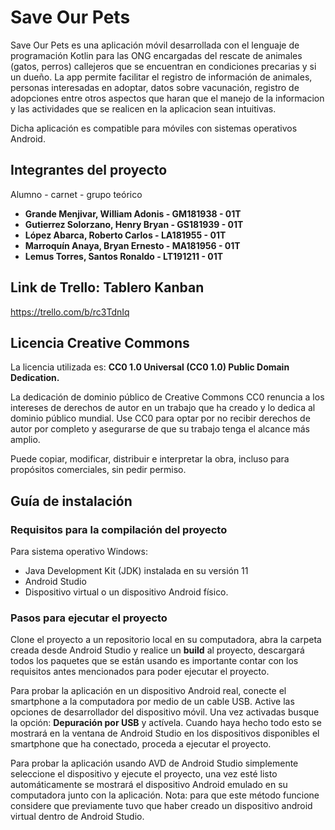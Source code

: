 # Save Our Pets

Save Our Pets es una aplicación móvil desarrollada con el lenguaje de programación Kotlin para las ONG encargadas del rescate de animales (gatos, perros) callejeros que se encuentran en condiciones precarias y si un dueño. La app permite facilitar el registro de información de animales, personas interesadas en adoptar, datos sobre vacunación, registro de adopciones entre otros aspectos que haran que el manejo de la informacion y las actividades que se realicen en la aplicacion sean intuitivas.

Dicha aplicación es compatible para móviles con sistemas operativos Android.

## Integrantes del proyecto

Alumno - carnet - grupo teórico
* **Grande Menjivar, William Adonis - GM181938 - 01T** 
* **Gutierrez Solorzano, Henry Bryan - GS181939 - 01T**
* **López Abarca, Roberto Carlos - LA181955 - 01T**
* **Marroquín Anaya, Bryan Ernesto - MA181956 -  01T**
* **Lemus Torres, Santos Ronaldo - LT191211 - 01T**

## Link de Trello: Tablero Kanban

https://trello.com/b/rc3TdnIq

## Licencia Creative Commons
La licencia utilizada es: **CC0 1.0 Universal (CC0 1.0) Public Domain Dedication.**

La dedicación de dominio público de Creative Commons CC0 renuncia a los intereses de derechos de autor en un trabajo que ha creado y lo dedica al dominio público mundial. Use CC0 para optar por no recibir derechos de autor por completo y asegurarse de que su trabajo tenga el alcance más amplio. 

Puede copiar, modificar, distribuir e interpretar la obra, incluso para propósitos comerciales, sin pedir permiso.

## Guía de instalación

### Requisitos para la compilación del proyecto
Para sistema operativo Windows:

* Java Development Kit (JDK) instalada en su versión 11
* Android Studio
* Dispositivo virtual o un dispositivo Android físico.

### Pasos para ejecutar el proyecto

Clone el proyecto a un repositorio local en su computadora, abra la carpeta creada desde Android Studio y realice un **build** al proyecto, descargará todos los paquetes que se están usando es importante contar con los requisitos antes mencionados para poder ejecutar el proyecto.

Para probar la aplicación en un dispositivo Android real, conecte el smartphone a la computadora por medio de un cable USB.
Active las opciones de desarrollador del dispositivo móvil. Una vez activadas busque la opción: **Depuración por USB** y actívela. Cuando haya hecho todo esto se mostrará en la ventana de Android Studio en los dispositivos disponibles el smartphone que ha conectado, proceda a ejecutar el proyecto.

Para probar la aplicación usando AVD de Android Studio simplemente seleccione el dispositivo y ejecute el proyecto, una vez
esté listo automáticamente se mostrará el dispositivo Android emulado en su computadora junto con la aplicación. Nota: para que este método
funcione considere que previamente tuvo que haber creado un dispositivo android virtual dentro de Android Studio. 




